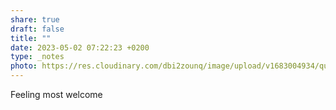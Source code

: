 ```yaml
---
share: true
draft: false
title: ""
date: 2023-05-02 07:22:23 +0200
type: _notes
photo: https://res.cloudinary.com/dbi2zounq/image/upload/v1683004934/quhumfzhvdmv3tmgdijw.jpg
---
```


Feeling most welcome
